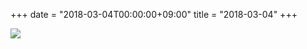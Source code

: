 +++
date = "2018-03-04T00:00:00+09:00"
title = "2018-03-04"
+++

<img class="img-fluid" src="/2018-03-04.jpg" />

